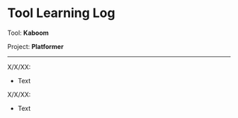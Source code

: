 # Tool Learning Log

Tool: **Kaboom**

Project: **Platformer**

---

X/X/XX:
* Text

X/X/XX:
* Text


<!-- 
* kaboom.js, https://codakid.com/guide-to-minecraft-modding-with-java/
* I started looking at base code that kaboom had on their website and messing with the sprites and commenting code out to see what does what.
* I didnt really have many challenges because I was trying to just get a feel for it before I dive in fully. One thing I was like "hmm" to was the syntax for the blocks and sprites but I think I can catch on pretty quick to that.
* I wonder how far I can go with this tool and how good and detailed kaboom allows you to get.
* Im going to try to make simple code of a sprite moving around and see how that goes.
-->
